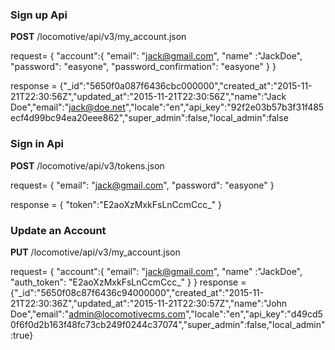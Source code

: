 ### Sign up Api

**POST** /locomotive/api/v3/my_account.json

request= 
{
 "account":{
            "email": "jack@gmail.com",
	    "name" :"JackDoe",
	    "password": "easyone",
	    "password_confirmation": "easyone"
	   }
}

response = {"_id":"5650f0a087f6436cbc000000","created_at":"2015-11-21T22:30:56Z","updated_at":"2015-11-21T22:30:56Z","name":"Jack    Doe","email":"jack@doe.net","locale":"en","api_key":"92f2e03b57b3f31f485ecf4d99bc94ea20eee862","super_admin":false,"local_admin":false



### Sign in Api

**POST** /locomotive/api/v3/tokens.json

request= 
{
            "email": "jack@gmail.com",
	    "password": "easyone"
}

response = {
   "token":"E2aoXzMxkFsLnCcmCcc_"
}



### Update an Account

**PUT** /locomotive/api/v3/my_account.json

request= 
{
 "account":{
            "email": "jack@gmail.com",
	    "name" :"JackDoe",
            "auth_token": "E2aoXzMxkFsLnCcmCcc_"
	   }
}
response = {"_id":"5650f08c87f6436c94000000","created_at":"2015-11-21T22:30:36Z","updated_at":"2015-11-21T22:30:57Z","name":"John      Doe","email":"admin@locomotivecms.com","locale":"en","api_key":"d49cd50f6f0d2b163f48fc73cb249f0244c37074","super_admin":false,"local_admin":true}


